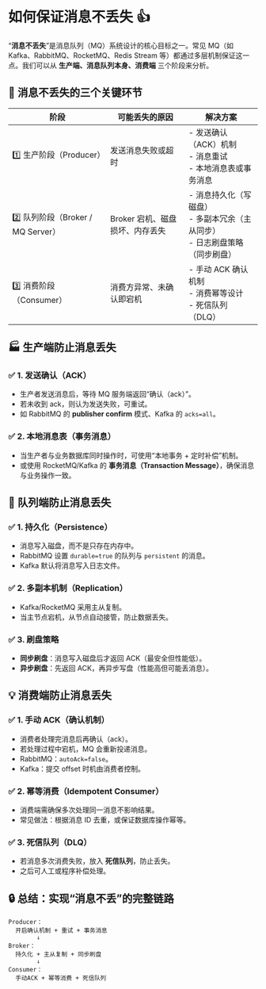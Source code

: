 # 如何保证消息不丢失 👍

“**消息不丢失**”是消息队列（MQ）系统设计的核心目标之一。常见 MQ（如 Kafka、RabbitMQ、RocketMQ、Redis Stream 等）都通过多层机制保证这一点。我们可以从 **生产端、消息队列本身、消费端** 三个阶段来分析。

## 🧩 消息不丢失的三个关键环节

| 阶段                              | 可能丢失的原因                  | 解决方案                                                                         |
| --------------------------------- | ------------------------------- | -------------------------------------------------------------------------------- |
| 1️⃣ 生产阶段（Producer）           | 发送消息失败或超时              | - 发送确认（ACK）机制<br>- 消息重试<br>- 本地消息表或事务消息                    |
| 2️⃣ 队列阶段（Broker / MQ Server） | Broker 宕机、磁盘损坏、内存丢失 | - 消息持久化（写磁盘）<br>- 多副本冗余（主从同步）<br>- 日志刷盘策略（同步刷盘） |
| 3️⃣ 消费阶段（Consumer）           | 消费方异常、未确认即宕机        | - 手动 ACK 确认机制<br>- 消费幂等设计<br>- 死信队列（DLQ）                       |

## 🏭 生产端防止消息丢失

### ✅ 1. 发送确认（ACK）

- 生产者发送消息后，等待 MQ 服务端返回“确认（ack）”。
- 若未收到 ack，则认为发送失败，可重试。
- 如 RabbitMQ 的 **publisher confirm** 模式、Kafka 的 `acks=all`。

### ✅ 2. 本地消息表（事务消息）

- 当生产者与业务数据库同时操作时，可使用“本地事务 + 定时补偿”机制。
- 或使用 RocketMQ/Kafka 的 **事务消息（Transaction Message）**，确保消息与业务操作一致。

## 🧱 队列端防止消息丢失

### ✅ 1. 持久化（Persistence）

- 消息写入磁盘，而不是只存在内存中。
- RabbitMQ 设置 `durable=true` 的队列与 `persistent` 的消息。
- Kafka 默认将消息写入日志文件。

### ✅ 2. 多副本机制（Replication）

- Kafka/RocketMQ 采用主从复制。
- 当主节点宕机，从节点自动接管，防止数据丢失。

### ✅ 3. 刷盘策略

- **同步刷盘**：消息写入磁盘后才返回 ACK（最安全但性能低）。
- **异步刷盘**：先返回 ACK，再异步写盘（性能高但可能丢消息）。

## 💡 消费端防止消息丢失

### ✅ 1. 手动 ACK（确认机制）

- 消费者处理完消息后再确认（ack）。
- 若处理过程中宕机，MQ 会重新投递消息。
- RabbitMQ：`autoAck=false`。
- Kafka：提交 offset 时机由消费者控制。

### ✅ 2. 幂等消费（Idempotent Consumer）

- 消费端需确保多次处理同一消息不影响结果。
- 常见做法：根据消息 ID 去重，或保证数据库操作幂等。

### ✅ 3. 死信队列（DLQ）

- 若消息多次消费失败，放入 **死信队列**，防止丢失。
- 之后可人工或程序补偿处理。

## 🔒 总结：实现“消息不丢”的完整链路

```
Producer：
  开启确认机制 + 重试 + 事务消息
        ↓
Broker：
  持久化 + 主从复制 + 同步刷盘
        ↓
Consumer：
  手动ACK + 幂等消费 + 死信队列
```
